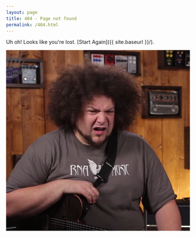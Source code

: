 ```yaml
---
layout: page
title: 404 - Page not found
permalink: /404.html
---
```

<p align="center">

Uh oh! Looks like you're lost. [Start Again]({{ site.baseurl }}/).

![404](/images/wut.png "FILTH")

</p>
